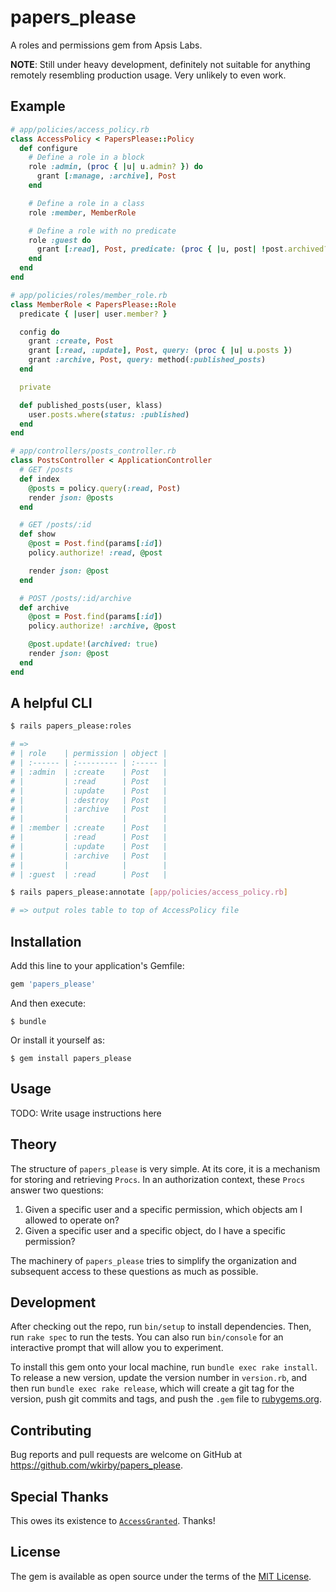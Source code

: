 # papers_please

A roles and permissions gem from Apsis Labs.

**NOTE**: Still under heavy development, definitely not suitable for anything remotely resembling production usage. Very unlikely to even work.

## Example

```ruby
# app/policies/access_policy.rb
class AccessPolicy < PapersPlease::Policy
  def configure
    # Define a role in a block
    role :admin, (proc { |u| u.admin? }) do
      grant [:manage, :archive], Post
    end

    # Define a role in a class
    role :member, MemberRole

    # Define a role with no predicate
    role :guest do
      grant [:read], Post, predicate: (proc { |u, post| !post.archived? })
    end
  end
end

# app/policies/roles/member_role.rb
class MemberRole < PapersPlease::Role
  predicate { |user| user.member? }

  config do
    grant :create, Post
    grant [:read, :update], Post, query: (proc { |u| u.posts })
    grant :archive, Post, query: method(:published_posts)
  end

  private

  def published_posts(user, klass)
    user.posts.where(status: :published)
  end
end

# app/controllers/posts_controller.rb
class PostsController < ApplicationController
  # GET /posts
  def index
    @posts = policy.query(:read, Post)
    render json: @posts
  end

  # GET /posts/:id
  def show
    @post = Post.find(params[:id])
    policy.authorize! :read, @post

    render json: @post
  end

  # POST /posts/:id/archive
  def archive
    @post = Post.find(params[:id])
    policy.authorize! :archive, @post

    @post.update!(archived: true)
    render json: @post
  end
end
```

## A helpful CLI

```bash
$ rails papers_please:roles

# =>
# | role    | permission | object |
# | :------ | :--------- | :----- |
# | :admin  | :create    | Post   |
# |         | :read      | Post   |
# |         | :update    | Post   |
# |         | :destroy   | Post   |
# |         | :archive   | Post   |
# |         |            |        |
# | :member | :create    | Post   |
# |         | :read      | Post   |
# |         | :update    | Post   |
# |         | :archive   | Post   |
# |         |            |        |
# | :guest  | :read      | Post   |

$ rails papers_please:annotate [app/policies/access_policy.rb]

# => output roles table to top of AccessPolicy file
```

## Installation

Add this line to your application's Gemfile:

```ruby
gem 'papers_please'
```

And then execute:

    $ bundle

Or install it yourself as:

    $ gem install papers_please

## Usage

TODO: Write usage instructions here

## Theory

The structure of `papers_please` is very simple. At its core, it is a mechanism for storing and retrieving `Procs`. In an authorization context, these `Procs` answer two questions:

1.  Given a specific user and a specific permission, which objects am I allowed to operate on?
2.  Given a specific user and a specific object, do I have a specific permission?

The machinery of `papers_please` tries to simplify the organization and subsequent access to these questions as much as possible.

## Development

After checking out the repo, run `bin/setup` to install dependencies. Then, run `rake spec` to run the tests. You can also run `bin/console` for an interactive prompt that will allow you to experiment.

To install this gem onto your local machine, run `bundle exec rake install`. To release a new version, update the version number in `version.rb`, and then run `bundle exec rake release`, which will create a git tag for the version, push git commits and tags, and push the `.gem` file to [rubygems.org](https://rubygems.org).

## Contributing

Bug reports and pull requests are welcome on GitHub at https://github.com/wkirby/papers_please.

## Special Thanks

This owes its existence to [`AccessGranted`](https://github.com/chaps-io/access-granted). Thanks!

## License

The gem is available as open source under the terms of the [MIT License](https://opensource.org/licenses/MIT).
